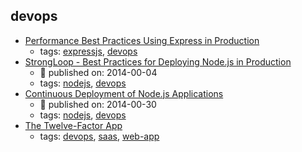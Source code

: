 devops 
---
* [Performance Best Practices Using Express in Production](https://expressjs.com/en/advanced/best-practice-performance.html)
    * tags: [expressjs](../tags/expressjs.md), [devops](../tags/devops.md)
* [StrongLoop - Best Practices for Deploying Node.js in Production ](https://strongloop.com/strongblog/node-js-deploy-production-best-practice/)
    * :calendar: published on: 2014-00-04
    * tags: [nodejs](../tags/nodejs.md), [devops](../tags/devops.md)
* [Continuous Deployment of Node.js Applications](https://blog.risingstack.com/continuous-deployment-of-node-js-applications/)
    * :calendar: published on: 2014-00-30
    * tags: [nodejs](../tags/nodejs.md), [devops](../tags/devops.md)
* [The Twelve-Factor App ](https://12factor.net/)
    * tags: [devops](../tags/devops.md), [saas](../tags/saas.md), [web-app](../tags/web-app.md)
